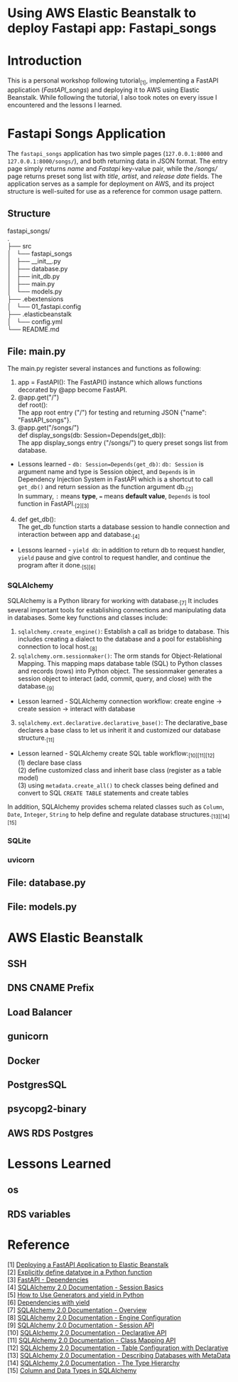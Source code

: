 # Using AWS Elastic Beanstalk to deploy Fastapi app: Fastapi_songs
# Introduction
This is a personal workshop following tutorial<sub>[1]</sub>, implementing a FastAPI application (_FastAPI_songs_) and deploying it to AWS using Elastic Beanstalk. While following the tutorial, I also took notes on every issue I encountered and the lessons I learned. <br >

# Fastapi Songs Application
The `fastapi_songs` application has two simple pages (`127.0.0.1:8000` and `127.0.0.1:8000/songs/`), and both returning data in JSON format. The entry page simply returns _name_ and _Fastapi_ key-value pair, while the _/songs/_ page returns preset song list with _title_, _artist_, and _release_ _date_ fields. The application serves as a sample for deployment on AWS, and its project structure is well-suited for use as a reference for common usage pattern.<br >
## Structure
fastapi_songs/<br >
.<br >
├── src<br >
│   └── fastapi_songs<br >
│       ├── \_\_init\_\_.py<br >
│       ├── database.py<br >
│       ├── init_db.py<br >
│       ├── main.py<br >
│       └── models.py<br >
├── .ebextensions<br >
│   └── 01_fastapi.config<br >
├── .elasticbeanstalk<br >
│   └── config.yml<br >
└── README.md<br >
## File: main.py
The main.py register several instances and functions as following:<br >
1. app = FastAPI(): The FastAPI() instance which allows functions decorated by @app become FastAPI.<br >
2. @app.get("/") <br >
   def root():<br >
  The app root entry ("/") for testing and returning JSON {"name": "FastAPI_songs"}.<br >
3. @app.get("/songs/") <br >
  def display_songs(db: Session=Depends(get_db)): <br >
  The app display_songs entry ("/songs/") to query preset songs list from database.<br >
  - Lessons learned - `db: Session=Depends(get_db)`: `db: Session` is argument name and type is Session object, and `Depends` is in Dependency Injection System in FastAPI which is a shortcut to call `get_db()` and return session as the function argument db.<sub>[2]</sub><br >
  In summary, `:` means __type__, `=` means __default value__, `Depends` is tool function in FastAPI.<sub>[2][3]</sub><br >
4. def get_db(): <br >
  The get_db function starts a database session to handle connection and interaction between app and database.<sub>[4]</sub><br >
  - Lessons learned - `yield db`: in addition to return db to request handler, `yield` pause and give control to request handler, and continue the program after it done.<sub>[5][6]</sub><br >
   
### SQLAlchemy
SQLAlchemy is a Python library for working with database.<sub>[7]</sub> It includes several important tools for establishing connections and manipulating data in databases. Some key functions and classes include:<br >
1. `sqlalchemy.create_engine()`: Establish a call as bridge to database. This includes creating a dialect to the database and a pool for establishing connection to local host.<sub>[8]</sub><br >
2. `sqlalchemy.orm.sessionmaker()`: The orm stands for Object-Relational Mapping. This mapping maps database table (SQL) to Python classes and records (rows) into Python object. The sessionmaker generates a session object to interact (add, commit, query, and close) with the database.<sub>[9]</sub><br >
- Lesson learned - SQLAlchemy connection workflow: create engine -> create session -> interact with database<br >
3. `sqlalchemy.ext.declarative.declarative_base()`: The declarative_base declares a base class to let us inherit it and customized our database structure.<sub>[11]</sub><br >
- Lesson learned - SQLAlchemy create SQL table workflow:<sub>[10][11][12]</sub><br >
     (1) declare base class<br >
     (2) define customized class and inherit base class (register as a table model)<br >
     (3) using `metadata.create_all()` to check classes being defined and convert to SQL `CREATE TABLE` statements and create tables<br >

In addition, SQLAlchemy provides schema related classes such as `Column`, `Date`, `Integer`, `String` to help define and regulate database structures.<sub>[13][14][15]</sub><br >
### SQLite
### uvicorn
## File: database.py
## File: models.py
# AWS Elastic Beanstalk
## SSH
## DNS CNAME Prefix
## Load Balancer
## gunicorn
## Docker
## PostgresSQL
## psycopg2-binary
## AWS RDS Postgres
# Lessons Learned
## os
## RDS variables

# Reference
[1] [Deploying a FastAPI Application to Elastic Beanstalk](https://testdriven.io/blog/fastapi-elastic-beanstalk/#environment-variables)<br >
[2] [Explicitly define datatype in a Python function](https://www.geeksforgeeks.org/python/explicitly-define-datatype-in-a-python-function/)<br >
[3] [FastAPI - Dependencies](https://fastapi.tiangolo.com/tutorial/dependencies/)<br >
[4] [SQLAlchemy 2.0 Documentation - Session Basics](https://docs.sqlalchemy.org/en/20/orm/session_basics.html)<br >
[5] [How to Use Generators and yield in Python](https://realpython.com/introduction-to-python-generators/#understanding-the-python-yield-statement)<br >
[6] [Dependencies with yield](https://fastapi.tiangolo.com/tutorial/dependencies/dependencies-with-yield/)<br >
[7] [SQLAlchemy 2.0 Documentation - Overview](https://docs.sqlalchemy.org/en/20/intro.html#documentation-overview)<br >
[8] [SQLAlchemy 2.0 Documentation - Engine Configuration](https://docs.sqlalchemy.org/en/20/core/engines.html)<br >
[9] [SQLAlchemy 2.0 Documentation - Session API](https://docs.sqlalchemy.org/en/20/orm/session_api.html#sqlalchemy.orm.sessionmaker)<br >
[10] [SQLAlchemy 2.0 Documentation - Declarative API](https://docs.sqlalchemy.org/en/20/orm/extensions/declarative/api.html#module-sqlalchemy.ext.declarative)<br >
[11] [SQLAlchemy 2.0 Documentation - Class Mapping API](https://docs.sqlalchemy.org/en/20/orm/mapping_api.html#sqlalchemy.orm.DeclarativeBase.metadata)<br >
[12] [SQLAlchemy 2.0 Documentation - Table Configuration with Declarative](https://docs.sqlalchemy.org/en/20/orm/declarative_tables.html#orm-declarative-metadata)<br >
[13] [SQLAlchemy 2.0 Documentation - Describing Databases with MetaData](https://docs.sqlalchemy.org/en/20/core/metadata.html#sqlalchemy.schema.Column)<br >
[14] [SQLAlchemy 2.0 Documentation - The Type Hierarchy](https://docs.sqlalchemy.org/en/20/core/type_basics.html)<br >
[15] [Column and Data Types in SQLAlchemy](https://www.geeksforgeeks.org/python/column-and-data-types-in-sqlalchemy/)<br >

